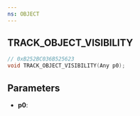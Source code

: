 ```yaml
---
ns: OBJECT
---
```

## TRACK_OBJECT_VISIBILITY

```c
// 0xB252BC036B525623
void TRACK_OBJECT_VISIBILITY(Any p0);
```

## Parameters
* **p0**:
